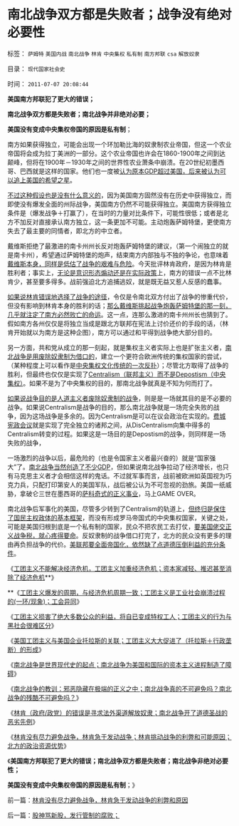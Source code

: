 # 南北战争双方都是失败者；战争没有绝对必要性

标签： `萨姆特` `美国内战` `南北战争` `林肯` `中央集权` `私有制` `南方邦联` `csa` `解放奴隶` 

目录： `现代国家社会史`

时间： `2011-07-07 20:08:44`

**美国南方邦联犯了更大的错误；**

**南北战争双方都是失败者；南北战争并非绝对必要；**

**美国没有变成中央集权帝国的原因是私有制**；

南方如果获得独立，可能会出现一个环加勒比海的奴隶制农业帝国，但这一个农业帝国将会成为拉丁美洲的一部分。这个农业帝国也许会在1860-1900年之间到达颠峰，但将在1900年－1930年之间的世界性农业萧条中崩溃。在20世纪初墨西哥、巴西就是这样的国家。他们也一度被[认为原本GDP超过美国，后来被认为可以追上美国的希望之星](../../../2009/12/28/追赶美国，或让中国越来越落后.md)。

[不过这种假设也是没有什么意义的](../../../2010/5/9/历史是必须被假设的.md)，因为美国南方固然没有在历史中获得独立，而即使没有爆发全面的州际战争，美国南方仍然不可能获得独立。美国南方获得独立条件是（爆发战争＋打赢了），在当时的力量对比条件下，可能性很低；或者是北方不加反对直接承认南方独立，这一条更加不可能。主动炮轰萨姆特堡，更使南方失去了最主要的同情者，即北方的中立者。

戴维斯拒绝了最激进的南卡州州长反对炮轰萨姆特堡的建议，（第一个闹独立的就是南卡州），希望通过萨姆特堡的炮声，结束南方内部独与不独的争论，也意味着[戴维斯本身，同样是低估了战争的艰难与危险](../../../2011/3/21/非法无正义！众神与将军！.md)。今天批评林肯政府，是因为林肯是胜利者；事实上，[无论是意识形态煽动还是在实际政策](../../../2011/5/7/南北战争的原因不是奴隶制.md)上，南方的错误一点不比林肯少，甚至要多得多。战前强迫北方追捕逃奴，就是既无益又惹人反感的蠢事。

[如果说林肯错误地选择了战争的途径](../../../2011/5/7/乱世佳人灰飞烟灭；批评林肯不是否定伟人.md)，令仅是令南北双方付出了战争的惨重代价，但没有影响到林肯本身的胜利的话；[那么戴维斯挑起战争炮轰萨姆特堡的那一刻，几乎就注定了南方必然败亡的命运](../../../2011/5/7/林肯制造了美国联邦最危险的年代.md)。这一点，连那么激进的南卡州州长也猜到了。假如南方各州仅仅是将独立当成是跟北方联邦在宪法上讨价还价的手段的话，（林肯开始就以为南方是这种企图），南方可以通过和平得到战争绝大部分目的。

另一方面，共和党从成立的那一刻起，就是集权主义者实际上也是扩张主义者，[南北战争是用废除奴隶制为借口的](../../../2011/3/29/美国奴隶制和南北战争.md)，建立一个更符合欧洲传统的集权国家的尝试，（某种程度上可以看作是[中央集权文化传统的一次反扑](../../../2010/12/16/中央集权帝国被少数民族灭亡是历史规律.md)）；尽管北方取得了战争的胜利，但最终也仅仅是实现了[Centralism（联邦主义）而不是Depostism（中央集权）](../../../2011/5/28/英译汉的民主非常乱.md)。如果不是为了中央集权的目的，那南北战争就真是不知为何而打了。

[如果说战争目的是人道主义者废除奴隶制的战争](../../../2011/5/17/农村困境和美国南北战争.md)，则是是一场就其目的是不必要的战争。如果说Centralism是战争的目的，那么南北战争就是一场完全失败的战争，因为这场战争是多余的。因为Centralism是可以在议会政治在实现的。[费城宪政会议](../../../2011/4/20/ComosFederal重温费城立宪会议.md)就是实现了完全独立的诸邦之间，从DisCentralism向集中得多的Centralism转变的过程。如果这是一场目的是Depostism的战争，则同样是一场失败的战争，

一场激烈的战争以后，最危险的（也是令国家主义者最兴奋的）就是“国家强大”了。[南北战争当然创造了不少GDP](../../../2009/12/18/为什么“大炮一响黄金万两”的战争GDP不能富国强兵.md)，但如果说南北战争拉动了经济增长，也只有马克思主义者才会相信这样的鬼话。不过就军事而言，战前被欧洲如英国视为巧克力兵，只配打印第安人的美国军队，战后被公认为不可忽视的劲旅。美国一纸威胁，拿破仑三世在墨西哥的[萨科奇式的正义事业](../../../2011/4/1/为什么道德不能凌驾于法律？.md)，马上GAME OVER。

南北战争后军事化的美国，尽管多少转到了Centralism的轨道上，[但终归是保住了国民主权政体的基本框架](../../../2011/5/22/美国的人口政策和移民政策.md)，而没有形成罗马帝国式的中央集权国家，关键之处，可能是美国归根到底是一个私有制的国家，民众不把农民工去打仗，[要美国佬交正义战争税，就心疼得要命](../../../2011/5/15/美国金元政治和挥金如土的政治.md)。反奴隶制的战争借口打完了，北方的民众没有更多的理由再负担战争的代价。[美联邦要全面帝国化，依然缺了点道德压倒利益的充分条件](../../../2010/6/3/罗马安东尼王朝经济规模是宋朝的3－6倍.md)。

《[工团主义不能解决经济危机，工团主义加重经济危机；资本家减轻、推迟甚至消除了经济危机](../../../2011/7/5/民主是消费者的钞票买出来的；乳业实播《通往奴役之路》.md)**》

**《[工团主义爆发的周期，与经济危机周期一致；工团主义是工业社会崩溃过程的(一环/现象)；工会异同](../../../2011/7/5/工团主义是工业社会崩溃的环节及工会；.md)》

《[工团主义损害了绝大多数公众的利益，将自已变成特权工人；工团主义的行为与黑社会很难区分](../../../2011/7/5/工业时代残存的小农意识与黑社会很难区分.md)》

《[美国工团主义与美国企业托拉斯的关联；工团主义大大促进了（托拉斯＋行政垄断）的形成](../../../2011/7/6/美国工团主义造就垄断以后《反托拉斯法》.md)》

《[南北战争是世界现代史的起点；南北战争为美国和国际的资本主义进程制造了障碍](../../../2011/7/6/南北战争是世界现代史的起点.md)》

《[南北战争的教训：邪恶隐藏在极端的正义之中；南北战争真的不可避免吗？南北战争的残酷不可避免吗？](../../../2011/7/6/南北战争！邪恶隐藏在绝对的正义中!.md)》

《[林肯（政府/政党）的错误是寻求法外渠道解放奴隶；南北战争开了道德圣战的恶劣先例](../../../2011/7/7/南北战争揭开了现代道德圣战的潘多拉魔盒.md)》

《[林肯没有尽力避免战争，林肯急于发动战争；林肯挑动战争的利弊和可能原因；北方的政治资源优势](../../../2011/7/7/林肯没有尽力避免战争，林肯急于发动战争的利弊和原因.md)》

《**美国南方邦联犯了更大的错误；南北战争双方都是失败者；南北战争非绝对必要性；**

**美国没有变成中央集权帝国的原因是私有制**；》



前一篇：[林肯没有尽力避免战争，林肯急于发动战争的利弊和原因](../../../2011/7/7/林肯没有尽力避免战争，林肯急于发动战争的利弊和原因.md)

后一篇：[股神骂新股，发行管制的腐败；](../../../2011/7/8/股神骂新股，发行管制的腐败；.md)